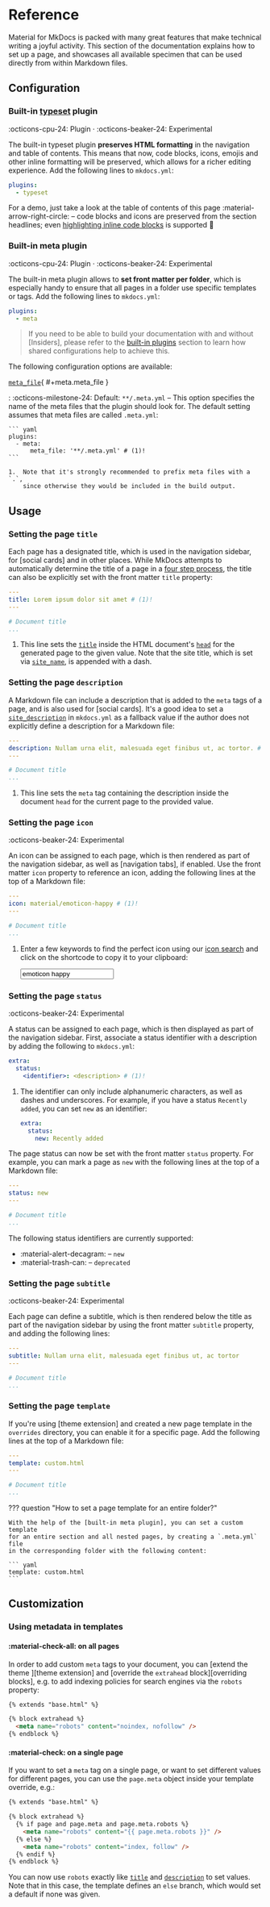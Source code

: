 # Reference

Material for MkDocs is packed with many great features that make technical
writing a joyful activity. This section of the documentation explains how to set up
a page, and showcases all available specimen that can be used directly from
within Markdown files.

## Configuration

### Built-in <u>typeset</u> plugin


:octicons-cpu-24: Plugin ·
:octicons-beaker-24: Experimental

The built-in typeset plugin __preserves HTML formatting__ in the navigation and
table of contents. This means that now, code blocks, icons, emojis and other
inline formatting will be preserved, which allows for a richer editing
experience. Add the following lines to `mkdocs.yml`:

``` yaml
plugins:
  - typeset
```

For a demo, just take a look at the table of contents of this page :material-arrow-right-circle: – code blocks and icons are preserved from the
section headlines; even [highlighting inline code blocks] is supported :tada:

  [highlighting inline code blocks]: code-blocks.md#highlighting-inline-code-blocks

### Built-in meta plugin


:octicons-cpu-24: Plugin ·
:octicons-beaker-24: Experimental

The built-in meta plugin allows to __set front matter per folder__, which is
especially handy to ensure that all pages in a folder use specific templates or 
tags. Add the following lines to `mkdocs.yml`:

``` yaml
plugins:
  - meta
```

> If you need to be able to build your documentation with and without
> [Insiders], please refer to the [built-in plugins] section to learn how
> shared configurations help to achieve this.

The following configuration options are available:

[`meta_file`](#+meta.meta_file){ #+meta.meta_file }

:   :octicons-milestone-24: Default: `**/.meta.yml` – This option specifies the
    name of the meta files that the plugin should look for. The default setting
    assumes that meta files are called `.meta.yml`:

    ``` yaml
    plugins:
      - meta:
          meta_file: '**/.meta.yml' # (1)!
    ```

    1.  Note that it's strongly recommended to prefix meta files with a `.`,
        since otherwise they would be included in the build output.

  [built-in blog plugin]: ../setup/setting-up-a-blog.md#built-in-blog-plugin
  [built-in plugins]: ../index

## Usage

### Setting the page `title`

Each page has a designated title, which is used in the navigation sidebar, for 
[social cards] and in other places. While MkDocs attempts to automatically 
determine the title of a page in a [four step process], the title can also be 
explicitly set with the front matter `title` property:

``` yaml
---
title: Lorem ipsum dolor sit amet # (1)!
---

# Document title
...
```

1.  This line sets the [`title`][title] inside the HTML document's
    [`head`][head] for the generated page to the given value. Note that the
    site title, which is set via [`site_name`][site_name], is appended with a
    dash.

  [four step process]: https://www.mkdocs.org/user-guide/writing-your-docs/#meta-data
  [title]: https://developer.mozilla.org/en-US/docs/Web/HTML/Element/title
  [head]: https://developer.mozilla.org/en-US/docs/Web/HTML/Element/head
  [site_name]: https://www.mkdocs.org/user-guide/configuration/#site_name

### Setting the page `description`

A Markdown file can include a description that is added to the `meta` tags of
a page, and is also used for [social cards]. It's a good idea to set a 
[`site_description`][site_description] in `mkdocs.yml` as a fallback value if
the author does not explicitly define a description for a Markdown file:

``` yaml
---
description: Nullam urna elit, malesuada eget finibus ut, ac tortor. # (1)!
---

# Document title
...
```

1.  This line sets the `meta` tag containing the description inside the
    document `head` for the current page to the provided value.

  [site_description]: https://www.mkdocs.org/user-guide/configuration/#site_description

### Setting the page `icon`


:octicons-beaker-24: Experimental

An icon can be assigned to each page, which is then rendered as part of the
navigation sidebar, as well as [navigation tabs], if enabled. Use the front
matter `icon` property to reference an icon, adding the following lines at the
top of a Markdown file:

``` yaml
---
icon: material/emoticon-happy # (1)!
---

# Document title
...
```

1.  Enter a few keywords to find the perfect icon using our [icon search] and
    click on the shortcode to copy it to your clipboard:

    <div class="mdx-iconsearch" data-mdx-component="iconsearch">
      <input class="md-input md-input--stretch mdx-iconsearch__input" placeholder="Search icon" data-mdx-component="iconsearch-query" value="emoticon happy" />
      <div class="mdx-iconsearch-result" data-mdx-component="iconsearch-result" data-mdx-mode="file">
        <div class="mdx-iconsearch-result__meta"></div>
        <ol class="mdx-iconsearch-result__list"></ol>
      </div>
    </div>

 
  [icon search]: icons-emojis.md#search


### Setting the page `status`

:octicons-beaker-24: Experimental

A status can be assigned to each page, which is then displayed as part of the
navigation sidebar. First, associate a status identifier with a description by 
adding the following to `mkdocs.yml`:

``` yaml
extra:
  status:
    <identifier>: <description> # (1)!
```

1.  The identifier can only include alphanumeric characters, as well as dashes
    and underscores. For example, if you have a status `Recently added`, you can
    set `new` as an identifier:

    ``` yaml
    extra:
      status:
        new: Recently added
    ```

The page status can now be set with the front matter `status` property. For
example, you can mark a page as `new` with the following lines at the top of a 
Markdown file:

``` yaml
---
status: new
---

# Document title
...
```

The following status identifiers are currently supported:

- :material-alert-decagram: – `new`
- :material-trash-can: – `deprecated`

### Setting the page `subtitle`


:octicons-beaker-24: Experimental

Each page can define a subtitle, which is then rendered below the title as part
of the navigation sidebar by using the front matter `subtitle` property, and
adding the following lines:

``` yaml
---
subtitle: Nullam urna elit, malesuada eget finibus ut, ac tortor
---

# Document title
...
```

### Setting the page `template`

If you're using [theme extension] and created a new page template in the
`overrides` directory, you can enable it for a specific page. Add the following 
lines at the top of a Markdown file:

``` yaml
---
template: custom.html
---

# Document title
...
```

??? question "How to set a page template for an entire folder?"

    With the help of the [built-in meta plugin], you can set a custom template
    for an entire section and all nested pages, by creating a `.meta.yml` file
    in the corresponding folder with the following content:

    ``` yaml
    template: custom.html
    ```
  [built-in meta plugin]: #built-in-meta-plugin

## Customization

### Using metadata in templates

#### :material-check-all: on all pages

In order to add custom `meta` tags to your document, you can [extend the theme
][theme extension] and [override the `extrahead` block][overriding blocks],
e.g. to add indexing policies for search engines via the `robots` property:

``` html
{% extends "base.html" %}

{% block extrahead %}
  <meta name="robots" content="noindex, nofollow" />
{% endblock %}
```


#### :material-check: on a single page

If you want to set a `meta` tag on a single page, or want to set different
values for different pages, you can use the `page.meta` object inside your
template override, e.g.:

``` html
{% extends "base.html" %}

{% block extrahead %}
  {% if page and page.meta and page.meta.robots %}
    <meta name="robots" content="{{ page.meta.robots }}" />
  {% else %}
    <meta name="robots" content="index, follow" />
  {% endif %}
{% endblock %}
```

You can now use `robots` exactly like [`title`][title] and
[`description`][description] to set values. Note that in this case, the
template defines an `else` branch, which would set a default if none was given.

  [title]: #setting-the-page-title
  [description]: #setting-the-page-description

